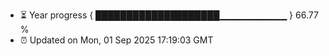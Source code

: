 - ⏳ Year progress { ████████████████████▁▁▁▁▁▁▁▁▁▁ } 66.77 %
- ⏰ Updated on Mon, 01 Sep 2025 17:19:03 GMT

